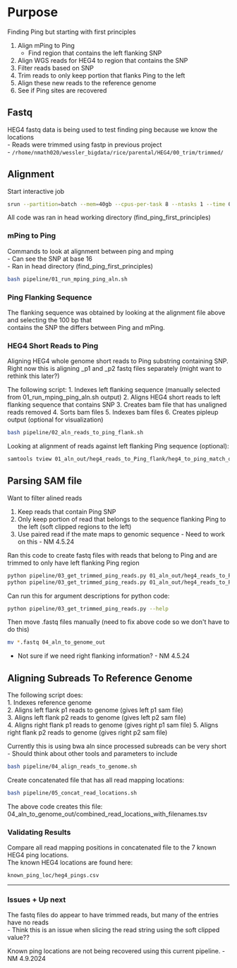 # Purpose

Finding Ping but starting with first principles  

1. Align mPing to Ping  
    - Find region that contains the left flanking SNP  
2. Align WGS reads for HEG4 to region that contains the SNP  
3. Filter reads based on SNP  
4. Trim reads to only keep portion that flanks Ping to the left  
5. Align these new reads to the reference genome  
6. See if Ping sites are recovered  

## Fastq

HEG4 fastq data is being used to test finding ping because we know the locations  
    - Reads were trimmed using fastp in previous project  
        - ```/rhome/nmath020/wessler_bigdata/rice/parental/HEG4/00_trim/trimmed/```

## Alignment

Start interactive job

```bash
srun --partition=batch --mem=40gb --cpus-per-task 8 --ntasks 1 --time 06:00:00 --pty bash -l
```

All code was ran in head working directory (find_ping_first_principles)

### mPing to Ping

Commands to look at alignment between ping and mping  
    - Can see the SNP at base 16  
    - Ran in head directory (find_ping_first_principles)  

```bash
bash pipeline/01_run_mping_ping_aln.sh
```

### Ping Flanking Sequence

The flanking sequence was obtained by looking at the alignment file above and selecting the 100 bp that  
contains the SNP the differs between Ping and mPing.  

### HEG4 Short Reads to Ping

Aligning HEG4 whole genome short reads to Ping substring containing SNP. 
Right now this is aligning _p1 and _p2 fastq files separately (might want to rethink this later?)

The following script:
    1. Indexes left flanking sequence (manually selected from 01_run_mping_ping_aln.sh output)
    2. Aligns HEG4 short reads to left flanking sequence that contains SNP
    3. Creates bam file that has unaligned reads removed
    4. Sorts bam files
    5. Indexes bam files
    6. Creates pipleup output (optional for visualization)

```bash
bash pipeline/02_aln_reads_to_ping_flank.sh
```

Looking at alignment of reads against left flanking Ping sequence (optional):   

```bash
samtools tview 01_aln_out/heg4_reads_to_Ping_flank/heg4_to_ping_match_only_p1.sort.bam --reference ping_flank/left_flank_Ping.fa
```


## Parsing SAM file

 Want to filter alined reads  
  1. Keep reads that contain Ping SNP  
  2. Only keep portion of read that belongs to the sequence flanking Ping to the left (soft clipped regions to the left)  
  3. Use paired read if the mate maps to genomic sequence
         - Need to work on this - NM 4.5.24


Ran this code to create fastq files with reads that belong to Ping and are trimmed to only have left flanking Ping region

```bash
python pipeline/03_get_trimmed_ping_reads.py 01_aln_out/heg4_reads_to_Ping_flank/heg4_to_ping_match_only_p1.sort.bam 03_filtered_reads/filtered_reads_p1.bam A 16
python pipeline/03_get_trimmed_ping_reads.py 01_aln_out/heg4_reads_to_Ping_flank/heg4_to_ping_match_only_p2.sort.bam 03_filtered_reads/filtered_reads_p2.bam A 16
```

Can run this for argument descriptions for python code:

```bash
python pipeline/03_get_trimmed_ping_reads.py --help
```

Then move .fastq files manually (need to fix above code so we don't have to do this) 

```bash
mv *.fastq 04_aln_to_genome_out 
```

- Not sure if we need right flanking information? - NM 4.5.24 

## Aligning Subreads To Reference Genome

The following script does:  
    1. Indexes reference genome  
    2. Aligns left flank p1 reads to genome (gives left p1 sam file)  
    3. Aligns left flank p2 reads to genome (gives left p2 sam file)  
    4. Aligns right flank p1 reads to genome (gives right p1 sam file)
    5. Aligns right flank p2 reads to genome (gives right p2 sam file)

Currently this is using bwa aln since processed subreads can be very short  
    - Should think about other tools and parameters to include  

```bash
bash pipeline/04_align_reads_to_genome.sh
```

Create concatenated file that has all read mapping locations:

```bash
bash pipeline/05_concat_read_locations.sh 
```

The above code creates this file:
04_aln_to_genome_out/combined_read_locations_with_filenames.tsv

### Validating Results

Compare all read mapping positions in concatenated file to the 7 known HEG4 ping locations.  
The known HEG4 locations are found here:

```
known_ping_loc/heg4_pings.csv
```

------------------------------


### Issues + Up next

The fastq files do appear to have trimmed reads, but many of the entries have no reads  
    - Think this is an issue when slicing the read string using the soft clipped value??  


Known ping locations are not being recovered using this current pipeline. - NM 4.9.2024

